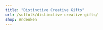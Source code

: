 ```yaml
---
title: "Distinctive Creative Gifts"
url: /suffolk/distinctive-creative-gifts/
shop: Andenken
---
```

